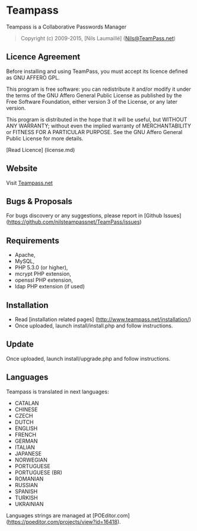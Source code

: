 # Teampass

Teampass is a Collaborative Passwords Manager

> Copyright (c) 2009-2015, [Nils Laumaillé] (Nils@TeamPass.net)

## Licence Agreement

Before installing and using TeamPass, you must accept its licence defined as GNU AFFERO GPL.

This program is free software: you can redistribute it and/or modify it under the terms of the GNU Affero General Public License as published by the Free Software Foundation, either version 3 of the License, or any later version.

This program is distributed in the hope that it will be useful, but WITHOUT ANY WARRANTY; without even the implied warranty of MERCHANTABILITY or FITNESS FOR A PARTICULAR PURPOSE. See the GNU Affero General Public License for more details.

[Read Licence] (license.md)

## Website

Visit [Teampass.net](http://www.teampass.net/)

## Bugs & Proposals

For bugs discovery or any suggestions, please report in [Github Issues] (https://github.com/nilsteampassnet/TeamPass/issues)

## Requirements

* Apache,
* MySQL,
* PHP 5.3.0 (or higher),
* mcrypt PHP extension,
* openssl PHP extension,
* ldap PHP extension (if used)

## Installation

* Read [installation related pages] (http://www.teampass.net/installation/)
* Once uploaded, launch install/install.php and follow instructions.

## Update

Once uploaded, launch install/upgrade.php and follow instructions.

## Languages

Teampass is translated in next languages:
* CATALAN
* CHINESE
* CZECH 
* DUTCH
* ENGLISH
* FRENCH 
* GERMAN 
* ITALIAN
* JAPANESE
* NORWEGIAN 
* PORTUGUESE
* PORTUGUESE (BR)
* ROMANIAN
* RUSSIAN 
* SPANISH
* TURKISH
* UKRAINIAN

Languages strings are managed at [POEditor.com] (https://poeditor.com/projects/view?id=16418).